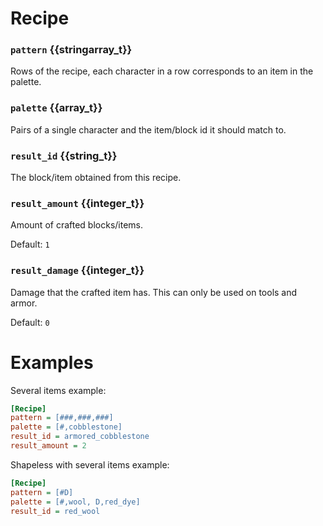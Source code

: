 # Recipe

### `pattern` {{stringarray_t}}
Rows of the recipe, each character in a row corresponds to an item in the palette.

### `palette` {{array_t}}
Pairs of a single character and the item/block id it should match to.

### `result_id` {{string_t}}
The block/item obtained from this recipe.

### `result_amount` {{integer_t}}
Amount of crafted blocks/items.

Default: `1`

### `result_damage` {{integer_t}}
Damage that the crafted item has. This can only be used on tools and armor.

Default: `0`

# Examples
Several items example:
```ini
[Recipe]
pattern = [###,###,###]
palette = [#,cobblestone]
result_id = armored_cobblestone
result_amount = 2
```
Shapeless with several items example:
```ini
[Recipe]
pattern = [#D]
palette = [#,wool, D,red_dye]
result_id = red_wool
```
